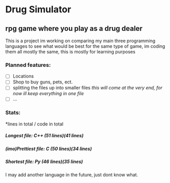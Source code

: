 # Drug Simulator
## rpg game where you play as a drug dealer

This is a project im working on comparing my main three programming languages to see what would be best for the same type of game,
im coding them all mostly the same, this is mostly for learning purposes

### Planned features:

- [ ] Locations
- [ ] Shop to buy guns, pets, ect.
- [ ] splitting the files up into smaller files *this will come at the very end, for now ill keep everything in one file*
- [ ] ...

### Stats:
*lines in total / code in total
##### Longest file: C++ (51 lines)(41 lines)

##### (imo)Prettiest file: C (50 lines)(34 lines)

##### Shortest file: Py  (46 lines)(35 lines)


I may add another language in the future, just dont know what.


